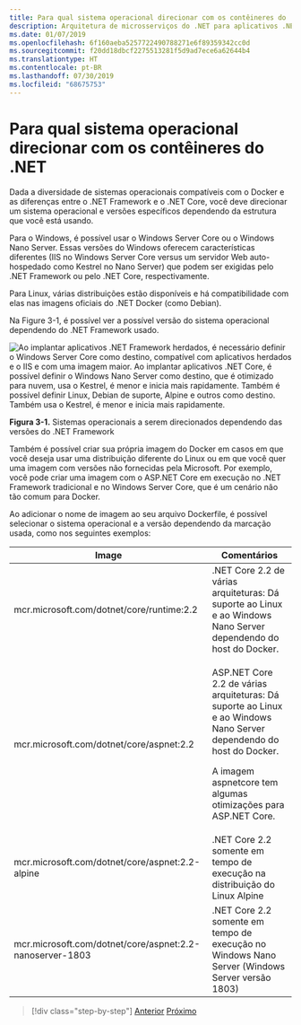 ```yaml
---
title: Para qual sistema operacional direcionar com os contêineres do .NET
description: Arquitetura de microsserviços do .NET para aplicativos .NET em contêineres | Para qual sistema operacional direcionar com os contêineres do .NET
ms.date: 01/07/2019
ms.openlocfilehash: 6f160aeba5257722490788271e6f89359342cc0d
ms.sourcegitcommit: f20dd18dbcf2275513281f5d9ad7ece6a62644b4
ms.translationtype: HT
ms.contentlocale: pt-BR
ms.lasthandoff: 07/30/2019
ms.locfileid: "68675753"
---
```

# <a name="what-os-to-target-with-net-containers"></a>Para qual sistema operacional direcionar com os contêineres do .NET

Dada a diversidade de sistemas operacionais compatíveis com o Docker e as diferenças entre o .NET Framework e o .NET Core, você deve direcionar um sistema operacional e versões específicos dependendo da estrutura que você está usando.

Para o Windows, é possível usar o Windows Server Core ou o Windows Nano Server. Essas versões do Windows oferecem características diferentes (IIS no Windows Server Core versus um servidor Web auto-hospedado como Kestrel no Nano Server) que podem ser exigidas pelo .NET Framework ou pelo .NET Core, respectivamente.

Para Linux, várias distribuições estão disponíveis e há compatibilidade com elas nas imagens oficiais do .NET Docker (como Debian).

Na Figure 3-1, é possível ver a possível versão do sistema operacional dependendo do .NET Framework usado.

![Ao implantar aplicativos .NET Framework herdados, é necessário definir o Windows Server Core como destino, compatível com aplicativos herdados e o IIS e com uma imagem maior. Ao implantar aplicativos .NET Core, é possível definir o Windows Nano Server como destino, que é otimizado para nuvem, usa o Kestrel, é menor e inicia mais rapidamente. Também é possível definir Linux, Debian de suporte, Alpine e outros como destino. Também usa o Kestrel, é menor e inicia mais rapidamente.](./media/image1.png)

**Figura 3-1.** Sistemas operacionais a serem direcionados dependendo das versões do .NET Framework

Também é possível criar sua própria imagem do Docker em casos em que você deseja usar uma distribuição diferente do Linux ou em que você quer uma imagem com versões não fornecidas pela Microsoft. Por exemplo, você pode criar uma imagem com o ASP.NET Core em execução no .NET Framework tradicional e no Windows Server Core, que é um cenário não tão comum para Docker.

Ao adicionar o nome de imagem ao seu arquivo Dockerfile, é possível selecionar o sistema operacional e a versão dependendo da marcação usada, como nos seguintes exemplos:

<table>
<thead>
<tr class="header">
<th>Image</th>
<th>Comentários</th>
</tr>
</thead>
<tbody>
<tr>
<td>mcr.microsoft.com/dotnet/core/runtime:2.2</td>
<td>.NET Core 2.2 de várias arquiteturas: Dá suporte ao Linux e ao Windows Nano Server dependendo do host do Docker.</td>
</tr>
<tr class="odd">
<td>mcr.microsoft.com/dotnet/core/aspnet:2.2</td>
<td><p>ASP.NET Core 2.2 de várias arquiteturas: Dá suporte ao Linux e ao Windows Nano Server dependendo do host do Docker.</p>
<p>A imagem aspnetcore tem algumas otimizações para ASP.NET Core.</p></td>
</tr>
<tr class="even">
<td>mcr.microsoft.com/dotnet/core/aspnet:2.2-alpine</td>
<td>.NET Core 2.2 somente em tempo de execução na distribuição do Linux Alpine</td>
</tr>
<tr class="odd">
<td>mcr.microsoft.com/dotnet/core/aspnet:2.2-nanoserver-1803</td>
<td>.NET Core 2.2 somente em tempo de execução no Windows Nano Server (Windows Server versão 1803)</td>
</tr>
</tbody>
</table>

> [!div class="step-by-step"]
> [Anterior](container-framework-choice-factors.md)
> [Próximo](official-net-docker-images.md)
